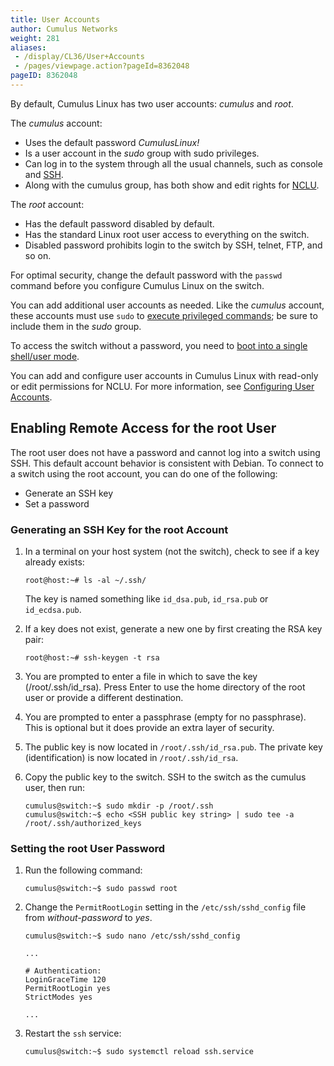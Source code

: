 ```yaml
---
title: User Accounts
author: Cumulus Networks
weight: 281
aliases:
 - /display/CL36/User+Accounts
 - /pages/viewpage.action?pageId=8362048
pageID: 8362048
---
```

By default, Cumulus Linux has two user accounts: *cumulus* and *root*.

The *cumulus* account:

  - Uses the default password *CumulusLinux\!*
  - Is a user account in the *sudo* group with sudo privileges.
  - Can log in to the system through all the usual channels, such as
    console and
    [SSH](/version/cumulus-linux-36/System-Configuration/Authentication-Authorization-and-Accounting/SSH-for-Remote-Access).
  - Along with the cumulus group, has both show and edit rights for
    [NCLU](/version/cumulus-linux-36/System-Configuration/Network-Command-Line-Utility-NCLU/).

The *root* account:

  - Has the default password disabled by default.
  - Has the standard Linux root user access to everything on the switch.
  - Disabled password prohibits login to the switch by SSH, telnet, FTP,
    and so on.

For optimal security, change the default password with the `passwd`
command before you configure Cumulus Linux on the switch.

You can add additional user accounts as needed. Like the *cumulus*
account, these accounts must use `sudo` to 
[execute privileged commands](/version/cumulus-linux-36/System-Configuration/Authentication-Authorization-and-Accounting/Using-sudo-to-Delegate-Privileges);
be sure to include them in the *sudo* group.

To access the switch without a password, you need to 
[boot into a single shell/user mode](/version/cumulus-linux-36/Monitoring-and-Troubleshooting/Single-User-Mode-Boot-Recovery).

You can add and configure user accounts in Cumulus Linux with read-only
or edit permissions for NCLU. For more information, see 
[Configuring User Accounts](/version/cumulus-linux-36/System-Configuration/Network-Command-Line-Utility-NCLU/).

## Enabling Remote Access for the root User

The root user does not have a password and cannot log into a switch
using SSH. This default account behavior is consistent with Debian. To
connect to a switch using the root account, you can do one of the
following:

  - Generate an SSH key
  - Set a password

### Generating an SSH Key for the root Account

1.  In a terminal on your host system (not the switch), check to see if
    a key already exists:
    
        root@host:~# ls -al ~/.ssh/
    
    The key is named something like `id_dsa.pub`, `id_rsa.pub` or
    `id_ecdsa.pub`.

2.  If a key does not exist, generate a new one by first creating the
    RSA key pair:
    
        root@host:~# ssh-keygen -t rsa

3.  You are prompted to enter a file in which to save the key
    (/root/.ssh/id\_rsa)*.* Press Enter to use the home directory of the
    root user or provide a different destination.

4.  You are prompted to enter a passphrase (empty for no passphrase).
    This is optional but it does provide an extra layer of security.

5.  The public key is now located in `/root/.ssh/id_rsa.pub`. The
    private key (identification) is now located in `/root/.ssh/id_rsa`.

6.  Copy the public key to the switch. SSH to the switch as the cumulus
    user, then run:
    
        cumulus@switch:~$ sudo mkdir -p /root/.ssh
        cumulus@switch:~$ echo <SSH public key string> | sudo tee -a /root/.ssh/authorized_keys

### Setting the root User Password

1.  Run the following command:
    
        cumulus@switch:~$ sudo passwd root

2.  Change the `PermitRootLogin` setting in the `/etc/ssh/sshd_config`
    file from *without-password* to *yes*.
    
    ``` 
    cumulus@switch:~$ sudo nano /etc/ssh/sshd_config
     
    ... 
          
    # Authentication:
    LoginGraceTime 120
    PermitRootLogin yes
    StrictModes yes
          
    ...  
    ```

3.  Restart the `ssh` service:
    
        cumulus@switch:~$ sudo systemctl reload ssh.service
